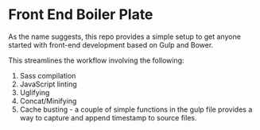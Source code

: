 # Front End Boiler Plate

As the name suggests, this repo provides a simple setup to get anyone started with front-end development based on Gulp and Bower. 

This streamlines the workflow involving the following:
1. Sass compilation
2. JavaScript linting
3. Uglifying
4. Concat/Minifying
5. Cache busting - a couple of simple functions in the gulp file provides a way to capture and append timestamp to source files.
